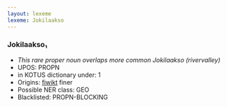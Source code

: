 ```yaml
---
layout: lexeme
lexeme: Jokilaakso
---
```


###  Jokilaakso₁

* _This rare proper noun overlaps more common *Jokilaakso* (rivervalley)_
* UPOS:  PROPN
* in KOTUS dictionary under:  1
* Origins: [fiwikt](https://fi.wiktionary.org/wiki/Jokilaakso) finer 
* Possible NER class:  GEO
* Blacklisted:  PROPN-BLOCKING

